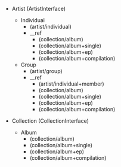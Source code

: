 * Artist (ArtistInterface)
    * Individual
        - (artist/individual)
        * __ref
            - (collection/album)
            - (collection/album+single)
            - (collection/album+ep)
            - (collection/album+compilation)
    * Group
        - (artist/group)
        * __ref
            - (artist/individual+member)
            - (collection/album)
            - (collection/album+single)
            - (collection/album+ep)
            - (collection/album+compilation)

* Collection (CollectionInterface)
    * Album
        - (collection/album)
        - (collection/album+single)
        - (collection/album+ep)
        - (collection/album+compilation)
